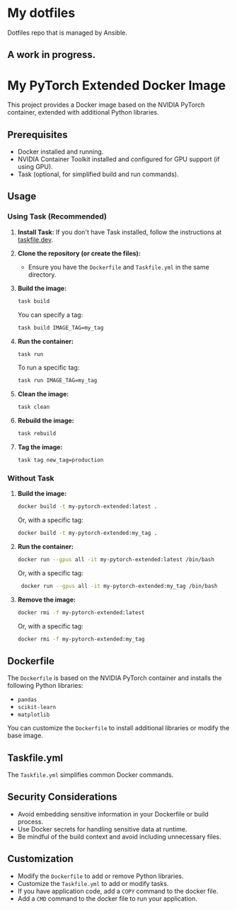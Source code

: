 # My dotfiles

Dotfiles repo that is managed by Ansible.

A work in progress.
---

# My PyTorch Extended Docker Image

This project provides a Docker image based on the NVIDIA PyTorch container, extended with additional Python libraries.

## Prerequisites

* Docker installed and running.
* NVIDIA Container Toolkit installed and configured for GPU support (if using GPU).
* Task (optional, for simplified build and run commands).

## Usage

### Using Task (Recommended)

1.  **Install Task:** If you don't have Task installed, follow the instructions at [taskfile.dev](https://taskfile.dev/).
2.  **Clone the repository (or create the files):**
    * Ensure you have the `Dockerfile` and `Taskfile.yml` in the same directory.
3.  **Build the image:**

    ```bash
    task build
    ```

    You can specify a tag:

    ```bash
    task build IMAGE_TAG=my_tag
    ```

4.  **Run the container:**

    ```bash
    task run
    ```

    To run a specific tag:

    ```bash
    task run IMAGE_TAG=my_tag
    ```

5.  **Clean the image:**

    ```bash
    task clean
    ```

6.  **Rebuild the image:**

    ```bash
    task rebuild
    ```

7.  **Tag the image:**

    ```bash
    task tag new_tag=production
    ```

### Without Task

1.  **Build the image:**

    ```bash
    docker build -t my-pytorch-extended:latest .
    ```

    Or, with a specific tag:

    ```bash
    docker build -t my-pytorch-extended:my_tag .
    ```

2.  **Run the container:**

    ```bash
    docker run --gpus all -it my-pytorch-extended:latest /bin/bash
    ```

    Or, with a specific tag:

    ```bash
     docker run --gpus all -it my-pytorch-extended:my_tag /bin/bash
    ```

3.  **Remove the image:**

    ```bash
    docker rmi -f my-pytorch-extended:latest
    ```

    Or, with a specific tag:

    ```bash
    docker rmi -f my-pytorch-extended:my_tag
    ```

## Dockerfile

The `Dockerfile` is based on the NVIDIA PyTorch container and installs the following Python libraries:

* `pandas`
* `scikit-learn`
* `matplotlib`

You can customize the `Dockerfile` to install additional libraries or modify the base image.

## Taskfile.yml

The `Taskfile.yml` simplifies common Docker commands.

## Security Considerations

* Avoid embedding sensitive information in your Dockerfile or build process.
* Use Docker secrets for handling sensitive data at runtime.
* Be mindful of the build context and avoid including unnecessary files.

## Customization

* Modify the `Dockerfile` to add or remove Python libraries.
* Customize the `Taskfile.yml` to add or modify tasks.
* If you have application code, add a `COPY` command to the docker file.
* Add a `CMD` command to the docker file to run your application.

